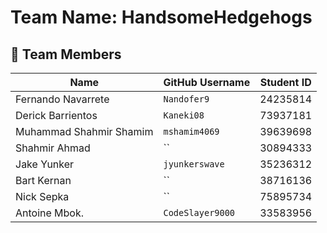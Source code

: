 # Team Name: HandsomeHedgehogs

## 👥 Team Members

| Name                | GitHub Username | Student ID |
|---------------------|------------------|-------------|
| Fernando Navarrete  | `Nandofer9`        | 24235814    |
| Derick Barrientos   | `Kaneki08`       | 73937181    |
| Muhammad Shahmir Shamim |  `mshamim4069` | 39639698    |
| Shahmir Ahmad       | ``       | 30894333    |
| Jake Yunker         | `jyunkerswave`        | 35236312    |
| Bart Kernan         | ``        | 38716136    |
| Nick Sepka          | ``         | 75895734    |
| Antoine Mbok.       | `CodeSlayer9000`     |33583956|
